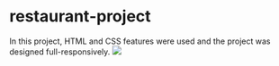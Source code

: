 # restaurant-project
In this project, HTML and CSS features were used and the project was designed full-responsively.
![](./chefs-place)
